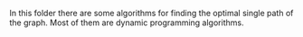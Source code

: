 In this folder there are some algorithms for finding the optimal single path of the graph.
Most of them are dynamic programming algorithms.